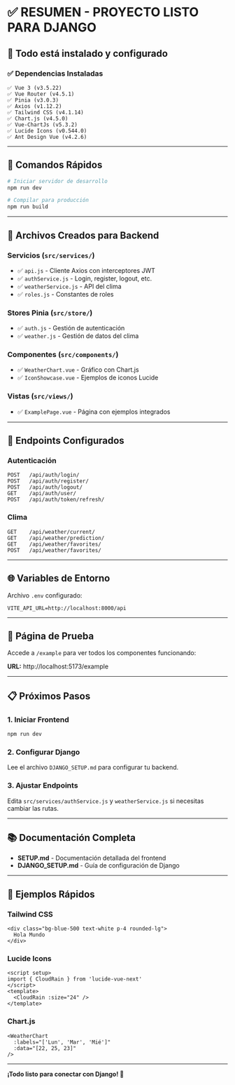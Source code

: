 # ✅ RESUMEN - PROYECTO LISTO PARA DJANGO

## 🎉 Todo está instalado y configurado

### ✅ Dependencias Instaladas

```
✅ Vue 3 (v3.5.22)
✅ Vue Router (v4.5.1)
✅ Pinia (v3.0.3)
✅ Axios (v1.12.2)
✅ Tailwind CSS (v4.1.14)
✅ Chart.js (v4.5.0)
✅ Vue-ChartJs (v5.3.2)
✅ Lucide Icons (v0.544.0)
✅ Ant Design Vue (v4.2.6)
```

---

## 🚀 Comandos Rápidos

```bash
# Iniciar servidor de desarrollo
npm run dev

# Compilar para producción
npm run build
```

---

## 📁 Archivos Creados para Backend

### Servicios (`src/services/`)
- ✅ `api.js` - Cliente Axios con interceptores JWT
- ✅ `authService.js` - Login, register, logout, etc.
- ✅ `weatherService.js` - API del clima
- ✅ `roles.js` - Constantes de roles

### Stores Pinia (`src/store/`)
- ✅ `auth.js` - Gestión de autenticación
- ✅ `weather.js` - Gestión de datos del clima

### Componentes (`src/components/`)
- ✅ `WeatherChart.vue` - Gráfico con Chart.js
- ✅ `IconShowcase.vue` - Ejemplos de iconos Lucide

### Vistas (`src/views/`)
- ✅ `ExamplePage.vue` - Página con ejemplos integrados

---

## 🔌 Endpoints Configurados

### Autenticación
```
POST   /api/auth/login/
POST   /api/auth/register/
POST   /api/auth/logout/
GET    /api/auth/user/
POST   /api/auth/token/refresh/
```

### Clima
```
GET    /api/weather/current/
GET    /api/weather/prediction/
GET    /api/weather/favorites/
POST   /api/weather/favorites/
```

---

## 🌐 Variables de Entorno

Archivo `.env` configurado:
```env
VITE_API_URL=http://localhost:8000/api
```

---

## 🎯 Página de Prueba

Accede a `/example` para ver todos los componentes funcionando:

**URL:** http://localhost:5173/example

---

## 📋 Próximos Pasos

### 1. Iniciar Frontend
```bash
npm run dev
```

### 2. Configurar Django
Lee el archivo `DJANGO_SETUP.md` para configurar tu backend.

### 3. Ajustar Endpoints
Edita `src/services/authService.js` y `weatherService.js` si necesitas cambiar las rutas.

---

## 📚 Documentación Completa

- **SETUP.md** - Documentación detallada del frontend
- **DJANGO_SETUP.md** - Guía de configuración de Django

---

## 🎨 Ejemplos Rápidos

### Tailwind CSS
```vue
<div class="bg-blue-500 text-white p-4 rounded-lg">
  Hola Mundo
</div>
```

### Lucide Icons
```vue
<script setup>
import { CloudRain } from 'lucide-vue-next'
</script>
<template>
  <CloudRain :size="24" />
</template>
```

### Chart.js
```vue
<WeatherChart
  :labels="['Lun', 'Mar', 'Mié']"
  :data="[22, 25, 23]"
/>
```

---

**¡Todo listo para conectar con Django! 🚀**
